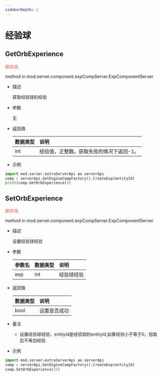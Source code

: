 ```yaml
---
sidebarDepth: 1
---
```

# 经验球

## GetOrbExperience

<span style="display:inline;color:#ff5555">服务端</span>

method in mod.server.component.expCompServer.ExpComponentServer

- 描述

    获取经验球的经验

- 参数

    无

- 返回值

    | <div style="width: 4em">数据类型</div> | 说明 |
    | :--- | :--- |
    | int | 经验值，正整数。获取失败的情况下返回-1。 |

- 示例

```python
import mod.server.extraServerApi as serverApi
comp = serverApi.GetEngineCompFactory().CreateExp(entityId)
print(comp.GetOrbExperience())
```



## SetOrbExperience

<span style="display:inline;color:#ff5555">服务端</span>

method in mod.server.component.expCompServer.ExpComponentServer

- 描述

    设置经验球经验

- 参数

    | 参数名 | <div style="width: 4em">数据类型</div> | 说明 |
    | :--- | :--- | :--- |
    | exp | int | 经验球经验 |

- 返回值

    | <div style="width: 4em">数据类型</div> | 说明 |
    | :--- | :--- |
    | bool | 设置是否成功 |

- 备注
    - 设置经验球经验，entityId是经验球的entityId,如果经验小于等于0，拾取后不再加经验

- 示例

```python
import mod.server.extraServerApi as serverApi
comp = serverApi.GetEngineCompFactory().CreateExp(entityId)
comp.SetOrbExperience(25)
```



